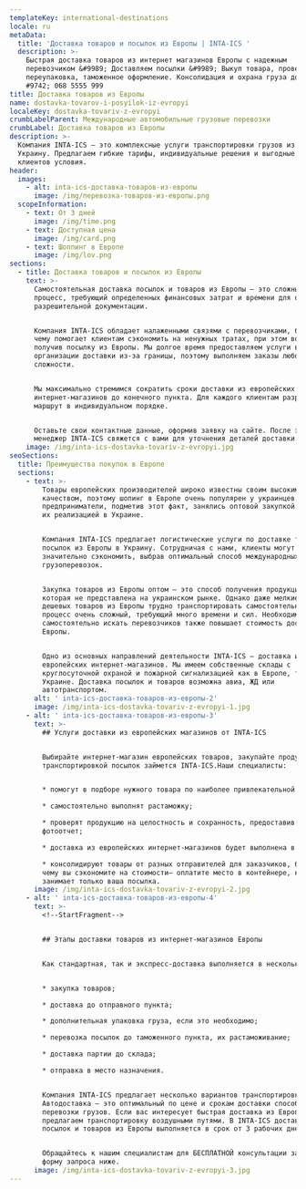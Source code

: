 ```yaml
---
templateKey: international-destinations
locale: ru
metaData:
  title: 'Доставка товаров и посылок из Европы | INTA-ICS '
  description: >-
    Быстрая доставка товаров из интернет магазинов Европы с надежным
    перевозчиком &#9989; Доставляем посылки &#9989; Выкуп товара, проверка,
    переупаковка, таможенное оформление. Консолидация и охрана груза до отправки
    #9742; 068 5555 999
title: Доставка товаров из Европы
name: dostavka-tovarov-i-posyilok-iz-evropyi
localeKey: dostavka-tovariv-z-evropyi
crumbLabelParent: Международные автомобильные грузовые перевозки
crumbLabel: Доставка товаров из Европы
description: >-
  Компания INTA-ICS — это комплексные услуги транспортировки грузов из Европы в
  Украину. Предлагаем гибкие тарифы, индивидуальные решения и выгодные для
  клиентов условия.
header:
  images:
    - alt: inta-ics-доставка-товаров-из-европы
      image: /img/перевозка-товаров-из-европы.png
  scopeInformation:
    - text: От 3 дней
      image: /img/time.png
    - text: Доступная цена
      image: /img/card.png
    - text: Шоппинг в Европе
      image: /img/lov.png
sections:
  - title: Доставка товаров и посылок из Европы
    text: >-
      Самостоятельная доставка посылок и товаров из Европы — это сложный
      процесс, требующий определенных финансовых затрат и времени для оформления
      разрешительной документации.


      Компания INTA-ICS обладает налаженными связями с перевозчиками, благодаря
      чему помогает клиентам сэкономить на ненужных тратах, при этом вовремя
      получив посылку из Европы. Мы долгое время предоставляем услуги в сфере
      организации доставки из-за границы, поэтому выполняем заказы любой
      сложности.


      Мы максимально стремимся сократить сроки доставки из европейских
      интернет-магазинов до конечного пункта. Для каждого клиентам разрабатываем
      маршрут в индивидуальном порядке.


      Оставьте свои контактные данные, оформив заявку на сайте. После этого
      менеджер INTA-ICS свяжется с вами для уточнения деталей доставки.
    image: /img/inta-ics-dostavka-tovariv-z-evropyi.jpg
seoSections:
  title: Преимущества покупок в Европе
  sections:
    - text: >-
        Товары европейских производителей широко известны своим высоким
        качеством, поэтому шопинг в Европе очень популярен у украинцев. Многие
        предприниматели, подметив этот факт, занялись оптовой закупкой товаров и
        их реализацией в Украине.


        Компания INTA-ICS предлагает логистические услуги по доставке товаров и
        посылок из Европы в Украину. Сотрудничая с нами, клиенты могут
        значительно сэкономить, выбрав оптимальный способ международных
        грузоперевозок.


        Закупка товаров из Европы оптом — это способ получения продукции,
        которая не представлена на украинском рынке. Однако даже мелкие партии
        дешевых товаров из Европы трудно транспортировать самостоятельно: этот
        процесс очень сложный, требующий много времени и сил. Необходимость
        самостоятельно искать перевозчиков также повышает стоимость доставки из
        Европы.


        Одно из основных направлений деятельности INTA-ICS — доставка из
        европейских интернет-магазинов. Мы имеем собственные склады с
        круглосуточной охраной и пожарной сигнализацией как в Европе, так и
        Украине. Доставка посылок и товаров возможна авиа, ЖД или
        автотранспортом.
      alt: ' inta-ics-доставка-товаров-из-европы-2'
      image: /img/inta-ics-dostavka-tovariv-z-evropyi-1.jpg
    - alt: ' inta-ics-доставка-товаров-из-европы-3'
      text: >-
        ## Услуги доставки из европейских магазинов от INTA-ICS


        Выбирайте интернет-магазин европейских товаров, закупайте продукцию, а
        транспортировкой посылок займется INTA-ICS.Наши специалисты:


        * помогут в подборе нужного товара по наиболее привлекательной цене;

        * самостоятельно выполнят растаможку;

        * проверят продукцию на целостность и сохранность, предоставив вам
        фотоотчет;

        * доставка из европейских интернет-магазинов будет выполнена в срок;

        * консолидируют товары от разных отправителей для заказчиков, благодаря
        чему вы сэкономите на стоимости— оплатите место в контейнере, которое
        занимает только ваша посылка.
      image: /img/inta-ics-dostavka-tovariv-z-evropyi-2.jpg
    - alt: ' inta-ics-доставка-товаров-из-европы-4'
      text: >-
        <!--StartFragment-->


        ## Этапы доставки товаров из интернет-магазинов Европы


        Как стандартная, так и экспресс-доставка выполняется в несколько этапов:


        * закупка товаров;

        * доставка до отправного пункта;

        * дополнительная упаковка груза, если это необходимо;

        * перевозка посылок до таможенного пункта, их растаможивание;

        * доставка партии до склада;

        * отправка в место назначения.


        Компания INTA-ICS предлагает несколько вариантов транспортировки.
        Автодоставка — это оптимальный по цене и срокам доставки способ
        перевозки грузов. Если вас интересует быстрая доставка из Европы,
        предлагаем транспортировку воздушными путями. В INTA-ICS доставка
        посылок и товаров из Европы выполняется в срок от 3 рабочих дней.


        Обращайтесь к нашим специалистам для БЕСПЛАТНОЙ консультации заполнив
        форму запроса ниже.
      image: /img/inta-ics-dostavka-tovariv-z-evropyi-3.jpg
---
```


